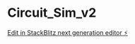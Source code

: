 # Circuit_Sim_v2

[Edit in StackBlitz next generation editor ⚡️](https://stackblitz.com/~/github.com/ResistingGuide4/Circuit_Sim_v2)